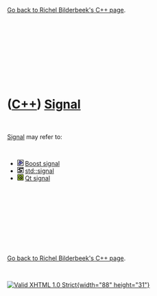 

[Go back to Richel Bilderbeek's C++ page](Cpp.htm).

 

 

 

 

 

([C++](Cpp.htm)) [Signal](CppSignal.htm)
========================================

 

[Signal](CppSignal.htm) may refer to:

 

-   ![Boost](PicBoost.png) [Boost signal](CppBoostSignal.htm)
-   ![STL](PicStl.png) [std::signal](CppStdSignal.htm)
-   ![Qt](PicQt.png) [Qt signal](CppQtSignal.htm)

 

 

 

 

 

[Go back to Richel Bilderbeek's C++ page](Cpp.htm).



 

[![Valid XHTML 1.0 Strict](valid-xhtml10.png){width="88"
height="31"}](http://validator.w3.org/check?uri=referer)
